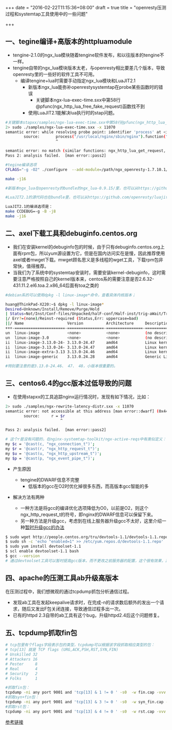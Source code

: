 +++
date = "2016-02-22T11:15:36+08:00"
draft = true
title = "openresty压测过程和systemtap工具使用中的一些问题"

+++

一、tegine编译+高版本的httpluamodule
-----------------------------------------------

* tengine-2.1.0的ngx_lua模块随着tengine软件发布，和以往版本的tengine不一样。
* tengine自带的ngx_lua模块版本太老，与openresty相比要差几个版本，导致openresty里的一些好的软件工具不可用。
    * 编译tengine+lua时需要手动指定ngx_lua模块和LuaJIT2.1
        * 新版本ngx_lua能弥补openrestysystemtap在probe某些函数时的错误
            * 关键脚本ngx-lua-exec-time.sxx中第58行@pfunc(ngx_http_lua_free_fake_request)函数找不到
        * 使用LuaJIT2.1能解决lua执行时的stap问题。

```bash
#关键脚本stapxx/samples/ngx-lua-exec-time.sxx中第58行@pfunc(ngx_http_lua_free_fake_request)函数找不到的问题：
2> sudo ./samples/ngx-lua-exec-time.sxx -x 11070
semantic error: while resolving probe point: identifier 'process' at <input>:58:7
        source:       process("/usr/local/nginx/sbin/nginx").function("ngx_http_lua_free_fake_request")
                      ^

semantic error: no match (similar functions: ngx_http_lua_get_request, ngx_http_create_request, ngx_http_free_request, ngx_http_lua_post_subrequest, ngx_http_scgi_create_request)
Pass 2: analysis failed.  [man error::pass2]
```

```bash
#tegine编译选项
CFLAGS="-g -O2" ./configure  --add-module=/path/ngx_openresty-1.7.10.1/bundle/ngx_lua-0.9.15/ --with-luajit-lib=/usr/local/lib/ --with-luajit-inc=/usr/local/include/luajit-2.1/ --with-ld-opt=-Wl,-rpath,/usr/local/lib

make -j16

#新版本ngx_lua在openresty的bundle的ngx_lua-0.9.15/里，也可以从https://github.com/openresty/lua-nginx-module获得

#LuaJIT2.1的源代码也在bundle里，也可以从https://github.com/openresty/luajit2获得。

LuaJIT2.1的编译选项是：
make CCDEBUG=-g -B -j8
make -j16
```

二、axel下载工具和debuginfo.centos.org
-----------------------------------------------

* 我们在安装kernel的debuginfo包的时候，由于只有debuginfo.centos.org上面有rpm包，所以yum源设置为它，但是在国内访问实在是慢，因此推荐使用axel或者mwget下载。mwget顾名思义是多线程的wget工具，下载rpm包非常快，值得推荐。
* 当我们为了系统中的systemtap安装时，需要安装kernel-debuginfo，这时需要注意严格按照自己的kernel版本来，centos系的需要注意是否2.6.32-431.11.2.el6.toa.2.x86_64后面有toa之类的

```bash
#debian系的可以使用dpkg -l linux-image*命令，查看具体内核版本；

huang@ThinkPad-X220:~$ dpkg -l linux-image*
Desired=Unknown/Install/Remove/Purge/Hold
| Status=Not/Inst/Conf-files/Unpacked/halF-conf/Half-inst/trig-aWait/Trig-pend
|/ Err?=(none)/Reinst-required (Status,Err: uppercase=bad)
||/ Name                   Version          Architecture     Description
+++-======================-================-================-==================================================
un  linux-image            <none>           <none>           (no description available)
un  linux-image-3.0        <none>           <none>           (no description available)
ii  linux-image-3.13.0-24- 3.13.0-24.47     amd64            Linux kernel image for version 3.13.0 on 64 bit x8
ii  linux-image-3.13.0-24- 3.13.0-24.47     amd64            Linux kernel debug image for version 3.13.0 on 64 
ii  linux-image-extra-3.13 3.13.0-24.46     amd64            Linux kernel extra modules for version 3.13.0 on 6
ii  linux-image-generic    3.13.0.24.28     amd64            Generic Linux kernel image

#特别要注意的是3.13.0-24.46、 47、 48，小版本很重要的。
```

三、centos6.4的gcc版本过低导致的问题
-----------------------------------------------
* 在使用stapxx的工具追踪nginx运行情况时，发现有如下情况，比如：

```bash
2> sudo ./samples/ngx-rewrite-latency-distr.sxx -x 11070
semantic error: not accessible at this address [man error::dwarf] (0x44a53b, dieoffset: 0x13a891): identifier '$r' at <input>:67:9
        source:     r = $r
                        ^

Pass 2: analysis failed.  [man error::pass2]

# 这个r是没有问题的，在nginx-systemtap-toolkit/ngx-active-reqs中有类似定义：
my $c = '@cast(c, "ngx_connection_t")';
my $r = '@cast(r, "ngx_http_request_t")';
my $u = '@cast(u, "ngx_http_upstream_t")';
my $p = '@cast(p, "ngx_event_pipe_t")';
```

* 产生原因
    * tengine的DWARF信息不完整
        * 低版本的gcc在O2时优化掉很多东西，而高版本gcc智能的多

* 解决方法有两种
    * 一种方法是将gcc的编译优化选项降低为O0，以前是O2，则这个ngx_http_request_t的符号，即nginx的DWARF信息可以保留下来。
    * 另一种方法是升级gcc，考虑到在线上服务器升级gcc不太好，这里介绍一种[暂时升级gcc的办法](http://ask.xmodulo.com/upgrade-gcc-centos.html)

```bash
$ sudo wget http://people.centos.org/tru/devtools-1.1/devtools-1.1.repo -P /etc/yum.repos.d
$ sudo sh -c 'echo "enabled=1" >> /etc/yum.repos.d/devtools-1.1.repo'
$ sudo yum install devtoolset-1.1
$ scl enable devtoolset-1.1 bash
$ gcc --version
# 通过devtoolset工具可以暂时提高gcc版本，而不更改之前服务器的配置，这个很有效果，高版本的gcc会智能保留symbol。
```

四、apache的压测工具ab升级高版本
-----------------------------------------------

在压测过程中，我们想微观的通过tcpdump抓包分析通信过程。

* 发现ab工具在发起keepalive请求时，在完成-n的请求数后额外的发出一个请求，随后又发出F包关闭连接，导致通信过程多出一次。
* 已有的httpd 2.3自带的ab工具有这个bug，升级httpd2.4后这个问题修复。

五、tcpdump抓取fin包
-----------------------------------------------

```bash
# tcp包里有个flags字段表示包的类型，tcpdump可以根据该字段抓取相应类型的包：
# tcp[13] 就是 TCP flags (URG,ACK,PSH,RST,SYN,FIN)
# Unskilled 32
# Attackers 16
# Pester     8
# Real       4
# Security   2
# Folks      1

#抓取fin包：
tcpdump -ni any port 9001 and 'tcp[13] & 1 != 0 ' -s0  -w fin.cap -vvv
#抓取syn+fin包：
tcpdump -ni any port 9001 and 'tcp[13] & 3 != 0 ' -s0  -w syn_fin.cap -vvv
#抓取rst包：
tcpdump -ni any port 9001 and 'tcp[13] & 4 != 0 ' -s0  -w rst.cap -vvv
```
[参考链接](http://babyhe.blog.51cto.com/1104064/1395489)
